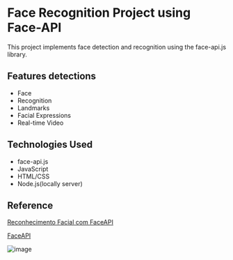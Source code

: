 # Face Recognition Project using Face-API

This project implements face detection and recognition using the face-api.js library. 

## Features detections
 - Face  
 - Recognition 
 - Landmarks 
 - Facial Expressions
 - Real-time Video 

## Technologies Used
 - face-api.js
 - JavaScript
 - HTML/CSS
 - Node.js(locally server)

## Reference

[Reconhecimento Facial com FaceAPI](https://youtu.be/aGecIY04ymQ?si=X93ko7gE3Zm4rwxC)

[FaceAPI](https://justadudewhohacks.github.io/face-api.js/docs/index.html)

![image](https://github.com/user-attachments/assets/bd6feedf-bec7-4654-855a-89a8efe4de22)

